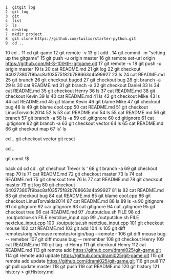     1  gitgit log
    2  git log
    3  git
    4  list
    5  ls
    6  desktop
    7  mkdir project
    8  git clone https://github.com/twilio/starter-python.git
    9  cd ..
   10  cd ..
   11  cd git-game
   12  git remote -v
   13  git add .
   14  git commit -m "setting up the gitgame"
   15  git push -u origin master
   16  git remote set-url origin https://github.com/M-S-10/HtH-gitgame.git
   17  git remote -v
   18  git push -u origin master
   19  ls
   20  cat README.md
   21  git log
   22  git checkout 640273807f9bac8af03575f82b788663d4b99927
   23  ls
   24  cat README.md
   25  git branch
   26  git checkout bugcd 
   27  git checkout bug
   28  git branch -a
   29  ls
   30  cat README.md
   31  git branch -a
   32  git checkout Daniel
   33  ls
   34  cat README.md
   35  git checkout Henry
   36  ls
   37  cat README.md
   38  git checkout Kevin
   39  ls
   40  cat  README.md
   41  ls
   42  git checkout Mike
   43  ls
   44  cat README.md
   45  git blame Kevin
   46  git blame Mike
   47  git checkout bug
   48  ls
   49  git blame cool.cpp
   50  cat README.md
   51  git checkout LinusTorvalds2014
   52  ls
   53  cat README.md
   54  ls
   55  cat README.md
   56  git branch
   57  git branch -a
   58  ls -a
   59  cd .gitignore
   60  cd gitignore
   61  cat .gitignore
   62  git branch -a
   63  git checkout vector
   64  ls
   65  cat README.md
   66  git checkout map
   67  ls'
ls



cd ..
git checkout vector
git reset

cd ..




git comit
!$


 























back
cd
cd 
cd .
git chechout Trevor
ls '
   68  git branch -a
   69  git checkout map
   70  ls
   71  cat README.md
   72  git checkout master
   73  ls
   74  cat README.md
   75  git checkout tree
   76  ls
   77  cat README.md
   78  git checkout master
   79  git log
   80  git checkout 640273807f9bac8af03575f82b788663d4b99927
   81  ls
   82  cat README.md
   83  git checkout bug
   84  cat README.md
   85  git blame cool.cpp
   86  git checkout LinusTorvalds2014
   87  cat README.md
   88  ls
   89  ls -a
   90  gitignore
   91  cd gitignore
   92  car gitignore
   93  cat gitignore
   94  cat .gitignore
   95  git checkout tree
   96  cat README.md
   97  ./outputclue.sh FILE
   98  cd ./outputclue.sh FILE nextclue_input.cpp
   99  ./outputclue.sh FILE nextclue_input.cpp
  100  ./outputclue.sh nextclue_input.cpp
  101  git checkout mouse
  102  cat README.md
  103  git add
  104  ls
  105  git diff remotes/origin/mouse remotes/origin/bug --remote r
  106  git diff mouse bug -- remeber
  107  git diff mouse bug -- remember
  108  git checkout Henry
  109  cat README.md
  110  git tag -d Henry
  111  git checkout Henry
  112  cat README.md
  113  git remote add  https://github.com/drami025/git-game.git
  114  git remote add update  https://github.com/drami025/git-game.git
  115  git remote add update https://github.com/drami025/git-game.git
  116  git pull
  117  git pull update master
  118  git push
  119  cat README.md
  120  git history
  121  history > gitHistory.md
